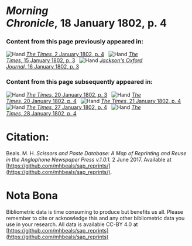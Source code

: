 # *Morning Chronicle*, 18 January 1802, p. 4  
  
### Content from this page previously appeared in:  
![Hand](http://scissorsandpaste.net/wp-content/uploads/2017/06/smallhandpointer.png) [*The Times*, 2 January 1802, p. 4](https://mhbeals.github.io/sap_html/The-Times/The-Times-2-January-1802-p-4)  
![Hand](http://scissorsandpaste.net/wp-content/uploads/2017/06/smallhandpointer.png) [*The Times*, 15 January 1802, p. 3](https://mhbeals.github.io/sap_html/The-Times/The-Times-15-January-1802-p-3)  
![Hand](http://scissorsandpaste.net/wp-content/uploads/2017/06/smallhandpointer.png) [*Jackson's Oxford Journal*, 16 January 1802, p. 3](https://mhbeals.github.io/sap_html/Jackson's-Oxford-Journal/Jackson's-Oxford-Journal-16-January-1802-p-3)  
  
### Content from this page subsequently appeared in:  
![Hand](http://scissorsandpaste.net/wp-content/uploads/2017/06/smallhandpointer.png) [*The Times*, 20 January 1802, p. 3](https://mhbeals.github.io/sap_html/The-Times/The-Times-20-January-1802-p-3)  
![Hand](http://scissorsandpaste.net/wp-content/uploads/2017/06/smallhandpointer.png) [*The Times*, 20 January 1802, p. 4](https://mhbeals.github.io/sap_html/The-Times/The-Times-20-January-1802-p-4)  
![Hand](http://scissorsandpaste.net/wp-content/uploads/2017/06/smallhandpointer.png) [*The Times*, 21 January 1802, p. 4](https://mhbeals.github.io/sap_html/The-Times/The-Times-21-January-1802-p-4)  
![Hand](http://scissorsandpaste.net/wp-content/uploads/2017/06/smallhandpointer.png) [*The Times*, 27 January 1802, p. 4](https://mhbeals.github.io/sap_html/The-Times/The-Times-27-January-1802-p-4)  
![Hand](http://scissorsandpaste.net/wp-content/uploads/2017/06/smallhandpointer.png) [*The Times*, 28 January 1802, p. 4](https://mhbeals.github.io/sap_html/The-Times/The-Times-28-January-1802-p-4)  


# Citation: 

Beals. M. H. *Scissors and Paste Database: A Map of Reprinting and Reuse in the Anglophone Newspaper Press v.1.0.1.* 2 June 2017. Available at [https://github.com/mhbeals/sap_reprints/](https://github.com/mhbeals/sap_reprints/). 

# Nota Bona

Bibliometric data is time consuming to produce but benefits us all. Please remember to cite or acknowledge this and any other bibliometric data you use in your research. All data is available CC-BY 4.0 at [https://github.com/mhbeals/sap_reprints](https://github.com/mhbeals/sap_reprints)